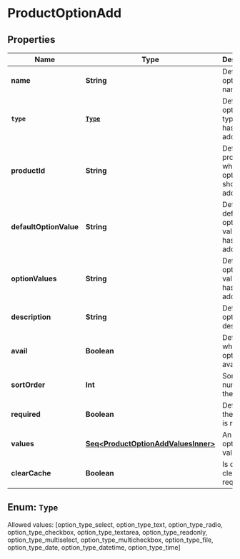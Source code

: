 

# ProductOptionAdd


## Properties

Name | Type | Description | Notes
------------ | ------------- | ------------- | -------------
**name** | **String** | Defines option&#39;s name | 
**`type`** | [**`Type`**](#`Type`) | Defines option&#39;s type that has to be added | 
**productId** | **String** | Defines product id where the option should be added |  [optional]
**defaultOptionValue** | **String** | Defines default option value that has to be added |  [optional]
**optionValues** | **String** | Defines option values that has to be added |  [optional]
**description** | **String** | Defines option&#39;s description |  [optional]
**avail** | **Boolean** | Defines whether the option is available |  [optional]
**sortOrder** | **Int** | Sort number in the list |  [optional]
**required** | **Boolean** | Defines if the option is required |  [optional]
**values** | [**Seq&lt;ProductOptionAddValuesInner&gt;**](ProductOptionAddValuesInner.md) | An array of option values.&lt;/b&gt; |  [optional]
**clearCache** | **Boolean** | Is cache clear required |  [optional]


## Enum: `Type`
Allowed values: [option_type_select, option_type_text, option_type_radio, option_type_checkbox, option_type_textarea, option_type_readonly, option_type_multiselect, option_type_multicheckbox, option_type_file, option_type_date, option_type_datetime, option_type_time]




